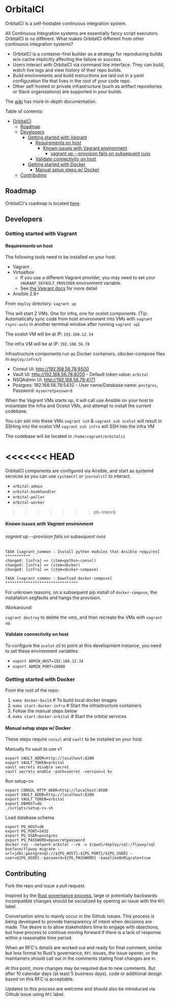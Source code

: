 # OrbitalCI

OrbitalCI is a self-hostable continuous integration system.

All Continuous Integration systems are essentially fancy script executors. OrbitalCI is no different. What makes OrbitalCI different from other continuous integration systems?

* OrbitalCI is a container-first builder as a strategy for reproducing builds w/o cache implicitly affecting the failure or success.
* Users interact with OrbitalCI via command line interface. They can build, watch live logs and view history of their repo builds.
* Build environments and build instructions are laid out in a yaml configuration file that lives in the root of your code repo.
* Other self-hosted or private infrastructure (such as artifact repositories or Slack organizations) are supported in your builds.

The [wiki](https://github.com/level11consulting/orbitalci/wiki) has more in-depth documentation.

Table of contents:
- [OrbitalCI](#orbitalci)
  - [Roadmap](#roadmap)
  - [Developers](#developers)
    - [Getting started with Vagrant](#getting-started-with-vagrant)
      - [Requirements on host](#requirements-on-host)
        - [Known issues with Vagrant environment](#known-issues-with-vagrant-environment)
          - [vagrant up --provision fails on subsequent runs](#vagrant-up---provision-fails-on-subsequent-runs)
      - [Validate connectivity on host](#validate-connectivity-on-host)
    - [Getting started with Docker](#getting-started-with-docker)
      - [Manual setup steps w/ Docker](#manual-setup-steps-w-docker)
  - [Contributing](#contributing)

## Roadmap

OrbitalCI's roadmap is located [here](roadmap.md)

## Developers
### Getting started with Vagrant
#### Requirements on host
The following tools need to be installed on your host.

* Vagrant
* Virtualbox
  * If you use a different Vagrant provider, you may need to set your `VAGRANT_DEFAULT_PROVIDER` environment variable.
  * See [the Vagrant docs](https://www.vagrantup.com/docs/providers/default.html) for more detail
* Ansible 2.8+

From `deploy` directory:
`vagrant up`

This will start 2 VMs. One for infra, one for ocelot components.
(Tip: Automatically sync code from host environment into VMs with `vagrant rsync-auto` in another terminal window after running `vagrant up`)

The ocelot VM will be at IP: `192.168.12.34`

The infra VM will be at IP: `192.168.56.78`

Infrastructure components run as Docker containers. (docker-compose files in `deploy/infra/`)

* Consul UI: http://192.168.56.78:8500
* Vault UI: http://192.168.56.78:8200 - Default token value: `orbital`
* NSQAdmin UI: http://192.168.56.78:4171
* Postgres: 192.168.56.78:5432 - User name/Database name: `postgres`, Password: `mysecretpassword`

When the Vagrant VMs starts up, it will call use Ansible on your host to instantiate the Infra and Ocelot VMs, and attempt to install the current codebase.

You can ssh into these VMs
`vagrant ssh` & `vagrant ssh ocelot` will result in SSHing into the ocelot VM
`vagrant ssh infra` will SSH into the infra VM

The codebase will be located in `/home/vagrant/orbitalci`

<<<<<<< HEAD
=======
OrbitalCI components are configured via Ansible, and start as systemd services so you can use `systemctl` or `journalctl` to interact.
* `orbital-admin`
* `orbital-hookhandler`
* `orbital-poller`
* `orbital-worker`

>>>>>>> pb-rework
##### Known issues with Vagrant environment
###### vagrant up --provision fails on subsequent runs
```
TASK [vagrant_common : Install python modules that Ansible requires] ***********
changed: [infra] => (item=python-consul)
changed: [infra] => (item=docker)
changed: [infra] => (item=docker-compose)

TASK [vagrant_common : Download docker-compose] ********************************
```

For unknown reasons, on a subsequent pip install of `docker-compose`, the installation segfaults and hangs the provision.

Workaround:

`vagrant destroy` to delete the vms, and then recreate the VMs with `vagrant up`.

#### Validate connectivity on host
To configure the `ocelot` cli to point at this development instance, you need to set these environment variables:

* `export ADMIN_HOST=192.168.12.34`
* `export ADMIN_PORT=10000`

### Getting started with Docker
From the root of the repo:

1. `make docker-build` # To build local docker images
2. `make start-docker-infra` # Start the infrastructure containers
3. Follow the manual steps below
4. `make start-docker-orbital` # Start the orbital services

#### Manual setup steps w/ Docker
These steps require `consul` and `vault` to be installed on your host.

Manually fix vault to use v1

    export VAULT_ADDR=http://localhost:8200
    export VAULT_TOKEN=orbital
    vault secrets disable secret
    vault secrets enable -path=secret -version=1 kv

Run setup-cv

    export CONSUL_HTTP_ADDR=http://localhost:8500
    export VAULT_ADDR=http://localhost:8200
    export VAULT_TOKEN=orbital
    export DBHOST=db
    ./scripts/setup-cv.sh

Load database schema

    export PG_HOST=db
    export PG_PORT=5432
    export PG_USER=postgres
    export PG_PASSWORD=mysecretpassword
    docker run --network orbital --rm -v $(pwd)/deploy/sql:/flyway/sql boxfuse/flyway migrate -url=jdbc:postgresql://${PG_HOST}:${PG_PORT}/${PG_USER} -user=${PG_USER} -password=${PG_PASSWORD} -baselineOnMigrate=true 

## Contributing 

Fork the repo and issue a pull request.

Inspired by the [Rust governance process](https://www.rust-lang.org/governance), large or potentially backwards incompatible changes should be socialized by opening an issue with the `RFC` label.

Conversation aims to mainly occur in the Github issues. This process is being developed to provide transparency of intent when decisions are made. The desire is to allow stakeholders time to engage with objections, but have process to continue moving forward if there is a lack of response within a reasonable time period.

When an RFC's details are worked out and ready for final comment, similar but less formal to Rust's governance, `RFC` issues, the issue opener, or the maintainers should call out in the comments stating final changes are in.

At this point, more changes may be required due to new comments. But after 10 calendar days (at least 5 business days), code or additional design based on this RFC is acceptable.

Updates to this process are welcome and should also be introduced via Github issue using `RFC` label. 